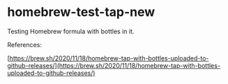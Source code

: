 # homebrew-test-tap-new

Testing Homebrew formula with bottles in it.

References:

[https://brew.sh/2020/11/18/homebrew-tap-with-bottles-uploaded-to-github-releases/](https://brew.sh/2020/11/18/homebrew-tap-with-bottles-uploaded-to-github-releases/)

